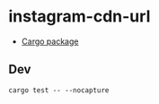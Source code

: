 # instagram-cdn-url

* [Cargo package](https://crates.io/crates/instagram-cdn-url)

## Dev

```
cargo test -- --nocapture
```
